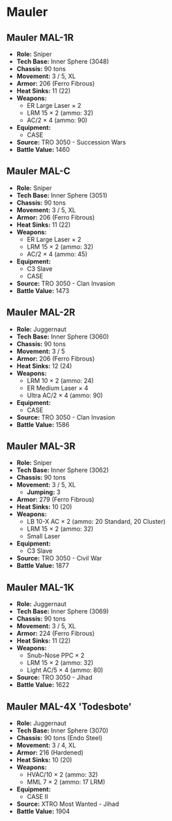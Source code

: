 # Mauler
## Mauler MAL-1R
- **Role:** Sniper
- **Tech Base:** Inner Sphere (3048)
- **Chassis:** 90 tons
- **Movement:** 3 / 5, XL
- **Armor:** 206 (Ferro Fibrous)
- **Heat Sinks:** 11 (22)
- **Weapons:**
  - ER Large Laser × 2
  - LRM 15 × 2 (ammo: 32)
  - AC/2 × 4 (ammo: 90)
- **Equipment:**
  - CASE
- **Source:** TRO 3050 - Succession Wars
- **Battle Value:** 1460

## Mauler MAL-C
- **Role:** Sniper
- **Tech Base:** Inner Sphere (3051)
- **Chassis:** 90 tons
- **Movement:** 3 / 5, XL
- **Armor:** 206 (Ferro Fibrous)
- **Heat Sinks:** 11 (22)
- **Weapons:**
  - ER Large Laser × 2
  - LRM 15 × 2 (ammo: 32)
  - AC/2 × 4 (ammo: 45)
- **Equipment:**
  - C3 Slave
  - CASE
- **Source:** TRO 3050 - Clan Invasion
- **Battle Value:** 1473

## Mauler MAL-2R
- **Role:** Juggernaut
- **Tech Base:** Inner Sphere (3060)
- **Chassis:** 90 tons
- **Movement:** 3 / 5
- **Armor:** 206 (Ferro Fibrous)
- **Heat Sinks:** 12 (24)
- **Weapons:**
  - LRM 10 × 2 (ammo: 24)
  - ER Medium Laser × 4
  - Ultra AC/2 × 4 (ammo: 90)
- **Equipment:**
  - CASE
- **Source:** TRO 3050 - Clan Invasion
- **Battle Value:** 1586

## Mauler MAL-3R
- **Role:** Sniper
- **Tech Base:** Inner Sphere (3062)
- **Chassis:** 90 tons
- **Movement:** 3 / 5, XL
  - **Jumping:** 3
- **Armor:** 279 (Ferro Fibrous)
- **Heat Sinks:** 10 (20)
- **Weapons:**
  - LB 10-X AC × 2 (ammo: 20 Standard, 20 Cluster)
  - LRM 15 × 2 (ammo: 32)
  - Small Laser
- **Equipment:**
  - C3 Slave
- **Source:** TRO 3050 - Civil War
- **Battle Value:** 1877

## Mauler MAL-1K
- **Role:** Juggernaut
- **Tech Base:** Inner Sphere (3069)
- **Chassis:** 90 tons
- **Movement:** 3 / 5, XL
- **Armor:** 224 (Ferro Fibrous)
- **Heat Sinks:** 11 (22)
- **Weapons:**
  - Snub-Nose PPC × 2
  - LRM 15 × 2 (ammo: 32)
  - Light AC/5 × 4 (ammo: 80)
- **Source:** TRO 3050 - Jihad
- **Battle Value:** 1622

## Mauler MAL-4X 'Todesbote'
- **Role:** Juggernaut
- **Tech Base:** Inner Sphere (3070)
- **Chassis:** 90 tons (Endo Steel)
- **Movement:** 3 / 4, XL
- **Armor:** 216 (Hardened)
- **Heat Sinks:** 10 (20)
- **Weapons:**
  - HVAC/10 × 2 (ammo: 32)
  - MML 7 × 2 (ammo: 17 LRM)
- **Equipment:**
  - CASE II
- **Source:** XTRO Most Wanted - Jihad
- **Battle Value:** 1904

